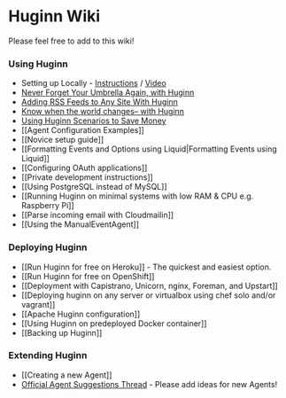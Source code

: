 # Huginn Wiki

Please feel free to add to this wiki!

### Using Huginn

* Setting up Locally - [Instructions](https://gist.github.com/mjhea0/b6b58eefc38985380ff9) / [Video](http://www.youtube.com/watch?v=xJTwaRl2_Iw)
* [Never Forget Your Umbrella Again, with Huginn](http://blog.andrewcantino.com/blog/2014/01/12/never-forget-your-umbrella-again-with-huginn/)
* [Adding RSS Feeds to Any Site With Huginn](http://blog.andrewcantino.com/blog/2014/04/13/adding-rss-feeds-to-any-site-with-huginn/)
* [Know when the world changes– with Huginn](http://blog.andrewcantino.com/blog/2014/03/17/know-when-the-world-changes-with-huginn/)
* [Using Huginn Scenarios to Save Money](http://blog.andrewcantino.com/blog/2014/09/13/using-huginn-scenarios-to-save-money/)
* [[Agent Configuration Examples]]
* [[Novice setup guide]]
* [[Formatting Events and Options using Liquid|Formatting Events using Liquid]]
* [[Configuring OAuth applications]]
* [[Private development instructions]]
* [[Using PostgreSQL instead of MySQL]]
* [[Running Huginn on minimal systems with low RAM & CPU e.g. Raspberry Pi]]
* [[Parse incoming email with Cloudmailin]]
* [[Using the ManualEventAgent]]

### Deploying Huginn

* [[Run Huginn for free on Heroku]] - The quickest and easiest option.
* [[Run Huginn for free on OpenShift]]
* [[Deployment with Capistrano, Unicorn, nginx, Foreman, and Upstart]]
* [[Deploying huginn on any server or virtualbox using chef solo and/or vagrant]]
* [[Apache Huginn configuration]]
* [[Using Huginn on predeployed Docker container]]
* [[Backing up Huginn]]

### Extending Huginn

* [[Creating a new Agent]]
* [Official Agent Suggestions Thread](https://github.com/cantino/huginn/issues/353) - Please add ideas for new Agents!